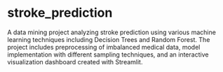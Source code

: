 # stroke_prediction
A data mining project analyzing stroke prediction using various machine learning techniques including Decision Trees and Random Forest. The project includes preprocessing of imbalanced medical data, model implementation with different sampling techniques, and an interactive visualization dashboard created with Streamlit.
